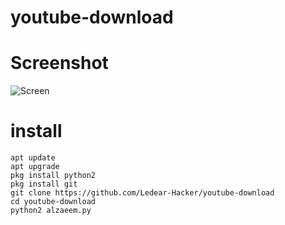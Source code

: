 # youtube-download
# Screenshot
![Screen](http://www.m9c.net/uploads/15849969261.jpg) 

# install
```
apt update
apt upgrade
pkg install python2
pkg install git 
git clone https://github.com/Ledear-Hacker/youtube-download
cd youtube-download 
python2 alzaeem.py
```
